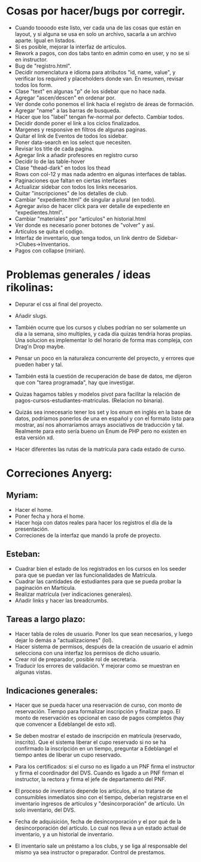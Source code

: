 # Cosas por hacer/bugs por corregir.

- Cuando toooodo este listo, ver cada una de las cosas que están en layout, y si alguna se usa en solo un archivo, sacarla a un archivo aparte. Igual en listados.
- Si es posible, mejorar la interfaz de artículos.
- Rework a pagos, con dos tabs tanto en admin como en user, y no se si en instructor.
- Bug de "registro.html".
- Decidir nomenclatura e idioma para atributos "id, name, value", y verificar los required y placeholders donde van. En resumen, revisar todos los form.
- Clase "text" en algunas "p" de los sidebar que no hace nada.
- Agregar "ascen/descen" en ordenar por.
- Ver donde coño ponemos el link hacia el registro de áreas de formación.
- Agregar "name" a las barras de busqueda.
- Hacer que los "label" tengan fw-normal por defecto. Cambiar todos.
- Decidir donde poner el link a los ciclos finalizados. 
- Margenes y responsive en filtros de algunas paginas.
- Quitar el link de Eventos de todos los sidebar.
- Poner data-search en los select que necesiten.
- Revisar los title de cada pagina.
- Agregar link a añadir profesores en registro curso
- Decidir lo de las table-hover
- Clase "thead-dark" en todos los thead
- Rows con col-12 y mas nada adentro en algunas interfaces de tablas.
- Paginaciones que faltan en ciertas interfaces
- Actualizar sidebar con todos los links necesarios.
- Quitar "inscripciones" de los detalles de club.
- Cambiar "expediente.html" de singular a plural (en todo).
- Agregar aviso de hacer click para ver detalle de expediente en "expedientes.html".
- Cambiar "materiales" por "artículos" en historial.html
- Ver donde es necesario poner botones de "volver" y así.
- Artículos se quita el codigo.
- Interfaz de inventario, que tenga todos, un link dentro de Sidebar->Clubes->Inventarios.
- Pagos con collapse (mirian).

# Problemas generales / ideas rikolinas:

- Depurar el css al final del proyecto.

- Añadir slugs.

- También ocurre que los cursos y clubes podrían no ser solamente un día a la semana, sino multiples, y cada día quizas tendría horas propias. Una solucion es implementar lo del horario de forma mas compleja, con Drag'n Drop maybe.

- Pensar un poco en la naturaleza concurrente del proyecto, y errores que pueden haber y tal.

- También está la cuestión de recuperación de base de datos, me dijeron que con "tarea programada", hay que investigar.

- Quizas hagamos tables y modelos pivot para facilitar la relación de pagos-cursos-estudiantes-matriculas. (Relacion no binaria).

- Quizás sea innecesario tener los set y los enum en inglés en la base de datos, podríamos ponerlos de una en español y con el formato listo para mostrar, así nos ahorraríamos arrays asociativos de traducción y tal. Realmente para esto sería bueno un Enum de PHP pero no existen en esta versión xd.

- Hacer diferentes las rutas de la matrícula para cada estado de curso.

# Correciones Anyerg:

## Myriam:

- Hacer el home.
- Poner fecha y hora el home.
- Hacer hoja con datos reales para hacer los registros el día de la presentación.
- Correciones de la interfaz que mandó la profe de proyecto.

## Esteban: 

- Cuadrar bien el estado de los registrados en los cursos en los seeder para que se puedan ver las funcionalidades de Matrícula.
- Cuadrar las cantidades de estudiantes para que se pueda probar la paginación en Martícula.
- Realizar matrícula (ver indicaciones generales).
- Añadir links y hacer las breadcrumbs.

## Tareas a largo plazo:

- Hacer tabla de roles de usuario. Poner los que sean necesarios, y luego dejar lo demás a "actualizaciones" (lol).
- Hacer sistema de permisos, después de la creación de usuario el admin selecciona con una interfaz los permisos de dicho usuario.
- Crear rol de preparador, posible rol de secretaria.
- Traducir los errores de validación. Y mejorar como se muestran en algunas vistas.

## Indicaciones generales:

- Hacer que se pueda hacer una reservación de curso, con monto de reservación. Tiempo para formalizar inscripción y finalizar pago. El monto de reservación es opcional en caso de pagos completos (hay que convencer a Edeblangel de esto xd).

- Se deben mostrar el estado de inscripción en matrícula (reservado, inscrito). Que el sistema liberar el cupo reservado si no se ha confirmado la inscripción en un tiempo, preguntar a Edeblangel el tiempo antes de liberar un cupo reservado.

- Para los certificados: si el curso no es ligado a un PNF firma el instructor y firma el coordinador del DVS. Cuando es ligado a un PNF firman el instructor, la rectora y firma el jefe de departamento del PNF.

- El proceso de inventario depende los artículos, al no tratarse de consumibles inmediatos sino con el tiempo, deberían registrarse en el inventario ingresos de artículos y "desincorporación" de artículo. Un solo inventario, del DVS.

- Fecha de adquisición, fecha de desincorporación y el por qué de la desincorporación del artículo. Lo cual nos lleva a un estado actual de inventario, y a un historial de inventario.

- El inventario sale un préstamo a los clubs, y se liga al responsable del mismo ya sea instructor o preparador. Control de prestamos.